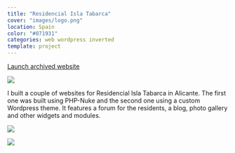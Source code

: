 ```yaml
---
title: "Residencial Isla Tabarca"
cover: "images/logo.png"
location: Spain
color: "#071931"
categories: web wordpress inverted
template: project
---
```


<p class="align-center">
<a class="btn" role="button" href="http://islatabarca.herokuapp.com" target="_blank">Launch archived website</a>
</p>

![](/work/residencial-isla-tabarca/images/1.png)

I built a couple of websites for Residencial Isla Tabarca in Alicante. The first one was built using PHP-Nuke and the second one using a custom Wordpress theme. It features a forum for the residents, a blog, photo gallery and other widgets and modules.

![](/work/residencial-isla-tabarca/images/2.jpg)

![](/work/residencial-isla-tabarca/images/3.jpg)
